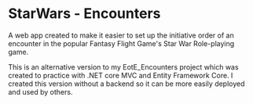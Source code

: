 # StarWars - Encounters
A web app created to make it easier to set up the initiative order of an encounter in the popular Fantasy Flight Game's Star War Role-playing game.

This is an alternative version to my EotE_Encounters project which was created to practice with .NET core MVC and Entity Framework Core. I created this version without a backend so it can be more easily deployed and used by others.
